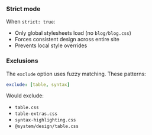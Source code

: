 ### Strict mode

When `strict: true`:
- Only global stylesheets load (no `blog/blog.css`)
- Forces consistent design across entire site
- Prevents local style overrides

### Exclusions

The `exclude` option uses fuzzy matching. These patterns:
```yaml
exclude: [table, syntax]
```

Would exclude:
- `table.css`
- `table-extras.css`
- `syntax-highlighting.css`
- `@system/design/table.css`
